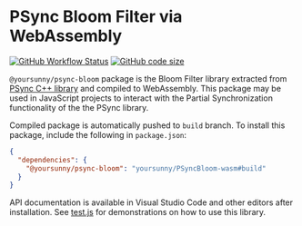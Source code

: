 # PSync Bloom Filter via WebAssembly

[![GitHub Workflow Status](https://img.shields.io/github/workflow/status/yoursunny/PSyncBloom-wasm/build)](https://github.com/yoursunny/PSyncBloom-wasm/actions) [![GitHub code size](https://img.shields.io/github/languages/code-size/yoursunny/PSyncBloom-wasm?style=flat&logo=GitHub)](https://github.com/yoursunny/PSyncBloom-wasm)

`@yoursunny/psync-bloom` package is the Bloom Filter library extracted from [PSync C++ library](https://github.com/named-data/PSync) and compiled to WebAssembly.
This package may be used in JavaScript projects to interact with the Partial Synchronization functionality of the the PSync library.

Compiled package is automatically pushed to `build` branch.
To install this package, include the following in `package.json`:

```json
{
  "dependencies": {
    "@yoursunny/psync-bloom": "yoursunny/PSyncBloom-wasm#build"
  }
}
```

API documentation is available in Visual Studio Code and other editors after installation.
See [test.js](test.js) for demonstrations on how to use this library.
